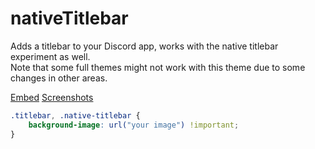 # nativeTitlebar

Adds a titlebar to your Discord app, works with the native titlebar experiment as well.   
Note that some full themes might not work with this theme due to some changes in other areas.

[Embed](https://rawgit.com/intrnl/discordAdditions/master/nativeTitlebar/themefile.css) [Screenshots](https://imgur.com/a/ujian)

```css
.titlebar, .native-titlebar {
    background-image: url("your image") !important;
}
```